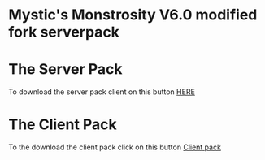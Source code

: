 # Mystic's Monstrosity V6.0 modified fork serverpack

# The Server Pack
To download the server pack client on this button [HERE]()

# The Client Pack
To the download the client pack click on this button [Client pack](https://legacy.curseforge.com/minecraft/modpacks/mystics-monstrosity-v6-0-modified-fork/files/4682822)
